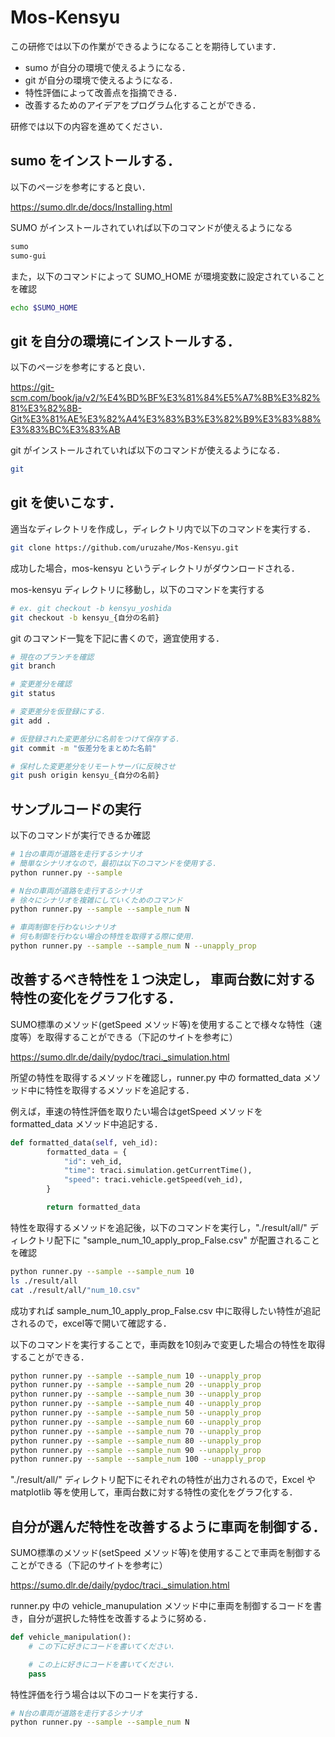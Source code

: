 # Mos-Kensyu
この研修では以下の作業ができるようになることを期待しています．

- sumo が自分の環境で使えるようになる．
- git が自分の環境で使えるようになる．
- 特性評価によって改善点を指摘できる．
- 改善するためのアイデアをプログラム化することができる．

研修では以下の内容を進めてください．

## sumo をインストールする．

以下のページを参考にすると良い．

https://sumo.dlr.de/docs/Installing.html

SUMO がインストールされていれば以下のコマンドが使えるようになる
```sh
sumo
sumo-gui
```

また，以下のコマンドによって SUMO_HOME が環境変数に設定されていることを確認
```sh
echo $SUMO_HOME
```

## git を自分の環境にインストールする．

以下のページを参考にすると良い．

https://git-scm.com/book/ja/v2/%E4%BD%BF%E3%81%84%E5%A7%8B%E3%82%81%E3%82%8B-Git%E3%81%AE%E3%82%A4%E3%83%B3%E3%82%B9%E3%83%88%E3%83%BC%E3%83%AB

git がインストールされていれば以下のコマンドが使えるようになる．
```sh
git
```

## git を使いこなす．
適当なディレクトリを作成し，ディレクトリ内で以下のコマンドを実行する．
```sh
git clone https://github.com/uruzahe/Mos-Kensyu.git
```

成功した場合，mos-kensyu というディレクトリがダウンロードされる．

mos-kensyu ディレクトリに移動し，以下のコマンドを実行する
```sh
# ex. git checkout -b kensyu_yoshida
git checkout -b kensyu_{自分の名前}
```

git のコマンド一覧を下記に書くので，適宜使用する．
```sh
# 現在のブランチを確認
git branch

# 変更差分を確認
git status

# 変更差分を仮登録にする．
git add .

# 仮登録された変更差分に名前をつけて保存する．
git commit -m "仮差分をまとめた名前"

# 保村した変更差分をリモートサーバに反映させ
git push origin kensyu_{自分の名前}
```

## サンプルコードの実行
以下のコマンドが実行できるか確認

```sh
# 1台の車両が道路を走行するシナリオ
# 簡単なシナリオなので，最初は以下のコマンドを使用する．
python runner.py --sample

# N台の車両が道路を走行するシナリオ
# 徐々にシナリオを複雑にしていくためのコマンド
python runner.py --sample --sample_num N

# 車両制御を行わないシナリオ
# 何も制御を行わない場合の特性を取得する際に使用．
python runner.py --sample --sample_num N --unapply_prop
```

## 改善するべき特性を１つ決定し， 車両台数に対する特性の変化をグラフ化する．

SUMO標準のメソッド(getSpeed メソッド等)を使用することで様々な特性（速度等）を取得することができる（下記のサイトを参考に）

https://sumo.dlr.de/daily/pydoc/traci._simulation.html

所望の特性を取得するメソッドを確認し，runner.py 中の formatted_data メソッド中に特性を取得するメソッドを追記する．

例えば，車速の特性評価を取りたい場合はgetSpeed メソッドを formatted_data メソッド中追記する．
```py
def formatted_data(self, veh_id):
        formatted_data = {
            "id": veh_id,
            "time": traci.simulation.getCurrentTime(),
            "speed": traci.vehicle.getSpeed(veh_id),
        }

        return formatted_data
```

特性を取得するメソッドを追記後，以下のコマンドを実行し，"./result/all/" ディレクトリ配下に "sample_num_10_apply_prop_False.csv" が配置されることを確認
```sh
python runner.py --sample --sample_num 10
ls ./result/all
cat ./result/all/"num_10.csv"
```

成功すれば sample_num_10_apply_prop_False.csv 中に取得したい特性が追記されるので，excel等で開いて確認する．

以下のコマンドを実行することで，車両数を10刻みで変更した場合の特性を取得することができる．
```sh
python runner.py --sample --sample_num 10 --unapply_prop
python runner.py --sample --sample_num 20 --unapply_prop
python runner.py --sample --sample_num 30 --unapply_prop
python runner.py --sample --sample_num 40 --unapply_prop
python runner.py --sample --sample_num 50 --unapply_prop
python runner.py --sample --sample_num 60 --unapply_prop
python runner.py --sample --sample_num 70 --unapply_prop
python runner.py --sample --sample_num 80 --unapply_prop
python runner.py --sample --sample_num 90 --unapply_prop
python runner.py --sample --sample_num 100 --unapply_prop
```

"./result/all/" ディレクトリ配下にそれぞれの特性が出力されるので，Excel や matplotlib 等を使用して，車両台数に対する特性の変化をグラフ化する．

## 自分が選んだ特性を改善するように車両を制御する．

SUMO標準のメソッド(setSpeed メソッド等)を使用することで車両を制御することができる（下記のサイトを参考に）

https://sumo.dlr.de/daily/pydoc/traci._simulation.html

runner.py 中の vehicle_manupulation メソッド中に車両を制御するコードを書き，自分が選択した特性を改善するように努める．

```py
def vehicle_manipulation():
    # この下に好きにコードを書いてください.

    # この上に好きにコードを書いてください.
    pass
```

特性評価を行う場合は以下のコードを実行する．
```sh
# N台の車両が道路を走行するシナリオ
python runner.py --sample --sample_num N
```

